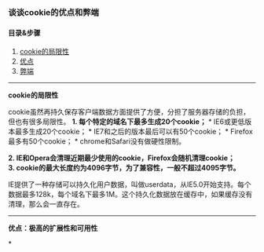 ### 谈谈cookie的优点和弊端  
#### 目录&步骤  
1. [cookie的局限性](#1)  
2. [优点](#2)  
3. [弊端](#3)  

---
<p id = "1"><b>cookie的局限性</b></p>  
cookie虽然再持久保存客户端数据方面提供了方便，分担了服务器存储的负担，但也有很多局限性。  
<b>1. 每个特定的域名下最多生成20个cookie；</b>    
  * IE6或更低版本最多生成20个cookie；  
  * IE7和之后的版本最后可以有50个cookie；  
  * Firefox最多有50个cookie；  
  * chrome和Safari没有做硬性限制。  
 
<b>2. IE和Opera会清理近期最少使用的cookie，Firefox会随机清理cookie；</b>    
<b>3. cookie的最大长度约为4096字节，为了兼容性，一般不超过4095字节。</b>  

IE提供了一种存储可以持久化用户数据，叫做userdata，从IE5.0开始支持。每个数据最多128k，每个域名下最多1M。这个持久化数据放在缓存中，如果缓存没有清理，那么会一直存在。  

---
<p id = "2"><b>优点：极高的扩展性和可用性</b></p>  
* 


